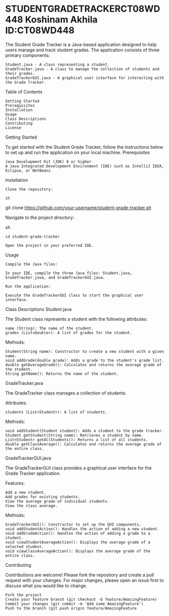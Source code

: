 # STUDENTGRADETRACKERCT08WD448  Koshinam Akhila ID:CT08WD448
The Student Grade Tracker is a Java-based application designed to help users manage and track student grades. The application consists of three primary components:

    Student.java - A class representing a student.
    GradeTracker.java - A class to manage the collection of students and their grades.
    GradeTrackerGUI.java - A graphical user interface for interacting with the Grade Tracker.

Table of Contents

    Getting Started
    Prerequisites
    Installation
    Usage
    Class Descriptions
    Contributing
    License

Getting Started

To get started with the Student Grade Tracker, follow the instructions below to set up and run the application on your local machine.
Prerequisites

    Java Development Kit (JDK) 8 or higher
    A Java Integrated Development Environment (IDE) such as IntelliJ IDEA, Eclipse, or NetBeans

Installation

    Clone the repository:

    sh

git clone https://github.com/your-username/student-grade-tracker.git

Navigate to the project directory:

sh

    cd student-grade-tracker

    Open the project in your preferred IDE.

Usage

    Compile the Java files:

    In your IDE, compile the three Java files: Student.java, GradeTracker.java, and GradeTrackerGUI.java.

    Run the application:

    Execute the GradeTrackerGUI class to start the graphical user interface.

Class Descriptions
Student.java

The Student class represents a student with the following attributes:

    name (String): The name of the student.
    grades (List<Double>): A list of grades for the student.

Methods:

    Student(String name): Constructor to create a new student with a given name.
    void addGrade(double grade): Adds a grade to the student's grade list.
    double getAverageGrade(): Calculates and returns the average grade of the student.
    String getName(): Returns the name of the student.

GradeTracker.java

The GradeTracker class manages a collection of students.

Attributes:

    students (List<Student>): A list of students.

Methods:

    void addStudent(Student student): Adds a student to the grade tracker.
    Student getStudent(String name): Retrieves a student by name.
    List<Student> getAllStudents(): Returns a list of all students.
    double getClassAverage(): Calculates and returns the average grade of the entire class.

GradeTrackerGUI.java

The GradeTrackerGUI class provides a graphical user interface for the Grade Tracker application.

Features:

    Add a new student.
    Add grades for existing students.
    View the average grade of individual students.
    View the class average.

Methods:

    GradeTrackerGUI(): Constructor to set up the GUI components.
    void addStudentAction(): Handles the action of adding a new student.
    void addGradeAction(): Handles the action of adding a grade to a student.
    void viewStudentAverageAction(): Displays the average grade of a selected student.
    void viewClassAverageAction(): Displays the average grade of the entire class.

Contributing

Contributions are welcome! Please fork the repository and create a pull request with your changes. For major changes, please open an issue first to discuss what you would like to change.

    Fork the project
    Create your feature branch (git checkout -b feature/AmazingFeature)
    Commit your changes (git commit -m 'Add some AmazingFeature')
    Push to the branch (git push origin feature/AmazingFeature
